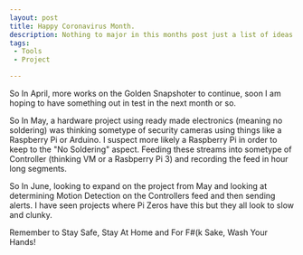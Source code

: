 ```yaml
---
layout: post
title: Happy Coronavirus Month.
description: Nothing to major in this months post just a list of ideas to keep us busy whilst Socially Isolating.
tags:
 - Tools
 - Project

---
```


So In April, more works on the Golden Snapshoter to continue, soon I am hoping to have something out in test in the next month or so.
<br />

So In May, a hardware project using ready made electronics (meaning no soldering) was thinking sometype of security cameras using things like a Raspberry Pi or Arduino. I suspect more likely a Raspberry Pi in order to keep to the "No Soldering" aspect. Feeding these streams into sometype of Controller (thinking VM or a Rasbperry Pi 3) and recording the feed in hour long segments.
<br />

So In June, looking to expand on the project from May and looking at determining Motion Detection on the Controllers feed and then sending alerts. I have seen projects where Pi Zeros have this but they all look to slow and clunky.
<br />

Remember to Stay Safe, Stay At Home and For F#(k Sake, Wash Your Hands!
